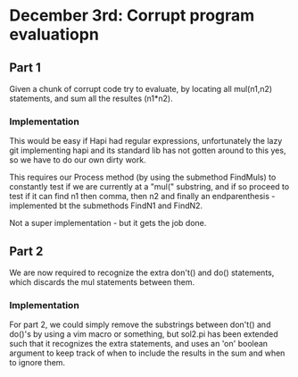 # December 3rd: Corrupt program evaluatiopn

## Part 1
Given a chunk of corrupt code try to evaluate, by locating all mul(n1,n2) statements, and sum all the resultes (n1*n2).

### Implementation
This would be easy if Hapi had regular expressions, unfortunately the lazy git implementing hapi and its standard lib has not gotten around to this yes, so we have to do our own dirty work.

This requires our Process method (by using the submethod FindMuls) to constantly test if we are currently at a "mul(" substring, and if so proceed to test if it can find n1 then comma, then n2 and finally an endparenthesis - implemented bt the submethods FindN1 and FindN2.

Not a super implementation - but it gets the job done.

## Part 2
We are now required to recognize the extra don't() and do() statements, which
discards the mul statements between them.

### Implementation
For part 2, we could simply remove the substrings between don't() and do()'s by using a vim macro or something, but sol2.pi has been extended such that it recognizes the extra statements, and uses an 'on' boolean argument to keep track of when to include the results in the sum and when to ignore them.
